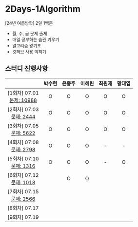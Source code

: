 # 2Days-1Algorithm
[24년 여름방학] 2일 1백준

- 월, 수, 금 문제 출제
- 매일 공부하는 습관 키우기
- 알고리즘 왕기초
- 깃허브 사용 익히기


## 스터디 진행사항

||박수현|윤종주|이혜린|최원재|황대엽|
|:---:|:---:|:---:|:---:|:---:|:---:|
|[1회차] 07.01 <br> [문제: 10988](https://www.acmicpc.net/problem/10988) |O|O|O|O|O|
|[2회차] 07.03 <br> [문제: 2444](https://www.acmicpc.net/problem/2444) |O|O|O|O|O|
|[3회차] 07.05 <br> [문제: 5622](https://www.acmicpc.net/problem/5622) |O|O|O|O|O|
|[4회차] 07.08 <br> [문제: 2798](https://www.acmicpc.net/problem/2798) |O|O|O|-|-|
|[5회차] 07.10 <br> [문제: 1316](https://www.acmicpc.net/problem/1316) |O|O|O|-|O|
|[6회차] 07.12 <br> [문제: 1018](https://www.acmicpc.net/problem/1018) ||O|O|||
|[7회차] 07.15 <br> [문제: 2566](https://www.acmicpc.net/problem/2566) ||||||
|[8회차] 07.17 ||||||
|[9회차] 07.19 ||||||
